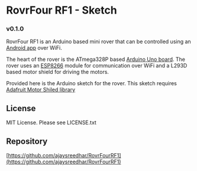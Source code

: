 # RovrFour RF1 - Sketch

### v0.1.0

RovrFour RF1 is an Arduino based mini rover that can be controlled using an [Android app](https://github.com/ajaysreedhar/RovrFourController "RovrFourController") over WiFi.

The heart of the rover is the ATmega328P based [Arduino Uno board](https://www.arduino.cc/en/Main/ArduinoBoardUno). 
The rover uses an [ESP8266](https://en.wikipedia.org/wiki/ESP8266) module for communication over WiFi and a L293D based motor shield for driving
the motors.

Provided here is the Arduino sketch for the rover. This sketch requires [Adafruit Motor Shiled library](https://github.com/adafruit/Adafruit-Motor-Shield-library)

## License

MIT License. Please see LICENSE.txt

## Repository

[https://github.com/ajaysreedhar/RovrFourRF1](https://github.com/ajaysreedhar/RovrFourRF1)


